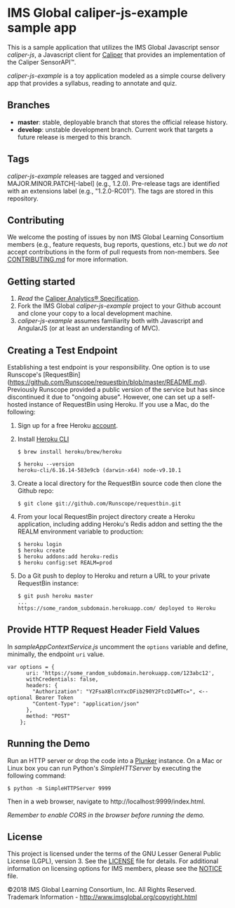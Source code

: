 # IMS Global caliper-js-example sample app
This is a sample application that utilizes the IMS Global Javascript sensor 
*caliper-js*, a Javascript client for [Caliper](http://www.imsglobal.org) that 
provides an implementation of the Caliper SensorAPI™.  

*caliper-js-example* is a toy application modeled as a simple course delivery app that provides a 
syllabus, reading to annotate and quiz.

## Branches
* __master__: stable, deployable branch that stores the official release history.  
* __develop__: unstable development branch.  Current work that targets a future release is merged 
to this branch.

## Tags
*caliper-js-example* releases are tagged and versioned MAJOR.MINOR.PATCH\[-label\] (e.g., 1.2.0). 
Pre-release tags are identified with an extensions label (e.g., "1.2.0-RC01"). The tags are stored 
in this repository.

## Contributing
We welcome the posting of issues by non IMS Global Learning Consortium members (e.g., feature 
requests, bug reports, questions, etc.) but we *do not* accept contributions in the form of pull 
requests from non-members. See [CONTRIBUTING.md](./CONTRIBUTING.md) for more 
information.

## Getting started
1. *Read* the [Caliper Analytics&reg; Specification](https://www.imsglobal.org/caliper/v1p1/caliper-spec-v1p1).  
2. Fork the IMS Global *caliper-js-example* project to your Github account and clone your copy to a 
local development machine.
3. *caliper-js-example* assumes familiarity both with Javascript and AngularJS (or at least an 
understanding of MVC).

## Creating a Test Endpoint
Establishing a test endpoint is your responsibility.  One option is to use Runscope's [RequestBin]
(https://github.com/Runscope/requestbin/blob/master/README.md). Previously Runscope provided a 
public version of the service but has since discontinued it due to "ongoing abuse".  However, one 
can set up a self-hosted instance of RequestBin using Heroku.  If you use a Mac, do the following:

1. Sign up for a free Heroku [account](https://signup.heroku.com/).
2. Install [Heroku CLI](https://devcenter.heroku.com/articles/heroku-cli)

    ```
    $ brew install heroku/brew/heroku

    $ heroku --version
    heroku-cli/6.16.14-583e9cb (darwin-x64) node-v9.10.1
    ```

3. Create a local directory for the RequestBin source code then clone the 
Github repo:

    ```
    $ git clone git://github.com/Runscope/requestbin.git

    ```  

4. From your local RequestBin project directory create a Heroku application, 
including adding Heroku's Redis addon and setting the the REALM environment 
variable to production:

    ```
    $ heroku login
    $ heroku create
    $ heroku addons:add heroku-redis
    $ heroku config:set REALM=prod
    ```

5. Do a Git push to deploy to Heroku and return a URL to your private 
RequestBin instance:

    ```
    $ git push heroku master
    ... 
    https://some_random_subdomain.herokuapp.com/ deployed to Heroku
    ```

## Provide HTTP Request Header Field Values
In _sampleAppContextService.js_ uncomment the 
`options` variable and define, minimally, the endpoint `uri` value.

```
var options = {
      uri: 'https://some_random_subdomain.herokuapp.com/123abc12',
      withCredentials: false,
      headers: {
        "Authorization": "Y2FsaXBlcnYxcDFib290Y2FtcDIwMTc=", <-- optional Bearer Token
        "Content-Type": "application/json"
      },
      method: "POST"
    };
```

## Running the Demo
Run an HTTP server or drop the code into a [Plunker](https://plnkr.co/) 
instance.  On a Mac or Linux box you can run Python's _SimpleHTTServer_ by 
executing the following command:

```
$ python -m SimpleHTTPServer 9999
```

Then in a web browser, navigate to http://localhost:9999/index.html.  

*Remember to enable CORS in the browser before running the demo.*

## License
This project is licensed under the terms of the GNU Lesser General Public License (LGPL), version 3. 
See the [LICENSE](./LICENSE) file for details. For additional information on licensing options for 
IMS members, please see the [NOTICE](./NOTICE.md) file.

©2018 IMS Global Learning Consortium, Inc. All Rights Reserved.
Trademark Information - http://www.imsglobal.org/copyright.html